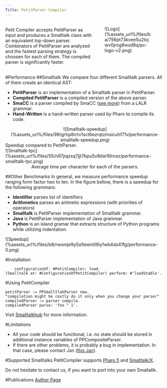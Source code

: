 ```yaml
---
Title: PetitParser Compiler
---
```


<figure style="width: 150px; float: right;">![Logo](%assets_url%/files/ba/756pt73kvee5u2lojwv0jrog8wxd9q/pc-logo-v2.png)</figure>

<br />
Petit Compiler accepts PetitParser as input and produces a Smalltalk class with an equivalent top-down parser. Combinators of PetitParser  are analyzed and the fastest parsing strategy is choosen for each of them. The compiled parser is significantly faster.

<br />
<br />

#Performance
##Smalltalk
We compare four different Smalltalk parsers. All of them create an identical AST:

-  **PetitParser** is an implementation of a Smalltalk parser in PetitParser.
-  **Compiled PetitParser** is a compiled version of the above parser.
-  **SmaCC** is a parser compiled by SmaCC ([see more](https://github.com/ThierryGoubier/SmaCC)) from a LALR grammar.
-  **Hand-Written** is a hand-written parser used by Pharo to compile its code.

<div>
<center>![Smalltalk-speedup](%assets_url%/files/99/grhp8rrtv1sct6ezrqtzmsicuhf71v/performance-smalltalk-speedup.png)</center>
Speedup compared to PetitParser.
</div>
<div>
![Smalltalk-tpc](%assets_url%/files/55/n97jiqzxq7jjt7bpu5v8dw1lllrcez/performance-smalltalk-tpc.png)
<center>Average time per character for each of the parsers.</center>
</div>


##Other Benchmarks
In general, we measure performance speedup ranging form factor two to ten. In the figure bellow, there is a speedup for the following grammars:

-  **Identifier** parses list of identifiers
-  **Arithmetics** parses an aritmetic expressions (with priorities of operators)
-  **Smalltalk** is PetitParser implementation of Smalltalk grammar.
-  **Java** is PetitParser implementation of Java grammar.
-  **Python** is an island gramar that extracts structure of Python programs while utilizing indentation.

<div>![Speedup](%assets_url%/files/b8/rwxmje9y5a1teein09iyfwb4sb41fg/performance-0.png)</div>


#Installation
```Gofer new smalltalkhubUser: 'JanKurs' project: 'PetitParser';
    configurationOf: #PetitCompiler; load.
(Smalltalk at: #ConfigurationOfPetitCompiler) perform: #'loadStable'.
```

#Using PetitCompiler
```| petitParser compiledParser |
petitParser := PPSmalltlakParser new.
"compilation might be costly do it only when you change your parser"
compiledParser := parser compile.
compiledParser parse: 'foo ^ 1'.
```

Visit [Smalltalkhub](http://smalltalkhub.com/#!/~JanKurs/PetitParser) for more information.

#Limitations

-  All your code should be functional, i.e. no state should be stored in additional instance variables of PPCompositeParser.
-  If there are other problems, it is probably a bug in implementation. In that case, please contact Jan ([this Jan](%base_url%/staff/kursjan)).


#Supported Smalltalks
PetitCompiler supports [Pharo 5](http://smalltalkhub.com/#!/~JanKurs/PetitParser) and [Smalltalk/X](https://bitbucket.org/janvrany/stx-goodies-petitparser/wiki/Home). 

Do not hesitate to contact us, if you want to port into your own Smallatlk.

#Publications
[Author Page](%assets_url%/scgbib/?query=petitcompiler&filter=Year)
